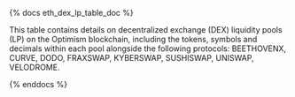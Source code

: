 {% docs eth_dex_lp_table_doc %}

This table contains details on decentralized exchange (DEX) liquidity pools (LP) on the Optimism blockchain, including the tokens, symbols and decimals within each pool alongside the following protocols: BEETHOVENX, CURVE, DODO, FRAXSWAP, KYBERSWAP, SUSHISWAP, UNISWAP, VELODROME. 

{% enddocs %}
